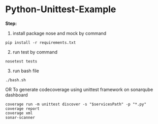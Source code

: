 # Python-Unittest-Example


**Step:**

1. install package nose and mock by command
```
pip install -r requirements.txt
```
2. run test by command    
```
nosetest tests
```
3. run bash file
```
./bash.sh
```
OR
To generate codecoverage using unittest framework on sonarqube dashboard
```
coverage run -m unittest discover -s "$servicesPath" -p "*.py"
coverage report
coverage xml
sonar-scanner
```



